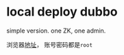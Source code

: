 # local deploy dubbo

simple version. one ZK, one admin.

浏览器[地址](http://localhost:8080/)， 账号密码都是`root`
